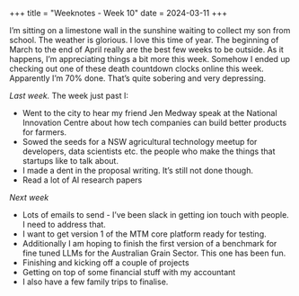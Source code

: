 +++
title = "Weeknotes - Week 10"
date = 2024-03-11
+++

I’m sitting on a limestone wall in the sunshine waiting to collect my son from school. The weather is glorious. I love this time of year. The beginning of March to the end of April really are the best few weeks to be outside. As it happens, I’m appreciating things a bit more this week. Somehow I ended up checking out one of these death countdown clocks online this week. Apparently I’m 70% done. That’s quite sobering and very depressing. 

*Last week.*
The week just past I:
* Went to the city to hear my friend Jen Medway speak at the National Innovation Centre about how tech companies can build better products for farmers. 
* Sowed the seeds for a NSW agricultural technology meetup for developers, data scientists etc. the people who make the things that startups like to talk about. 
* I made a dent in the proposal writing. It’s still not done though. 
* Read a lot of AI research papers 

*Next week*
* Lots of emails to send - I’ve been slack in getting ion touch with people. I need to address that.
* I want to get version 1 of the MTM core platform ready for testing.
* Additionally I am hoping to finish the first version of a benchmark for fine tuned LLMs for the Australian Grain Sector. This one has been fun.
* Finishing and kicking off a couple of projects
* Getting on top of some financial stuff with my accountant
* I also have a few family trips to finalise.
